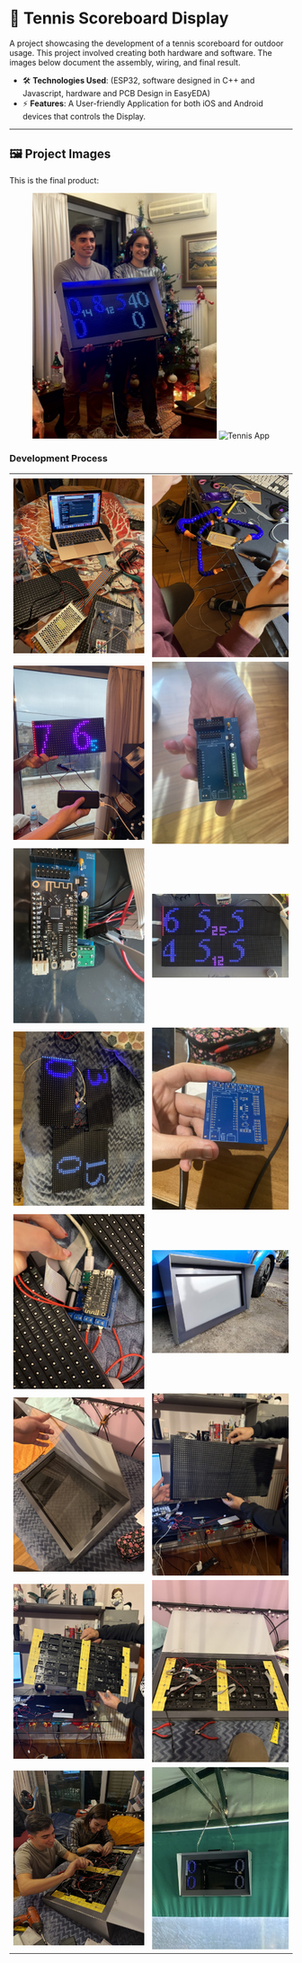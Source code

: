 # 📌 Tennis Scoreboard Display  
A project showcasing the development of a tennis scoreboard for outdoor usage.
This project involved creating both hardware and software. The images below document the assembly, wiring, and final result.

- 🛠️ **Technologies Used**: (ESP32, software designed in C++ and Javascript, hardware and PCB Design in EasyEDA)
- ⚡ **Features**: A User-friendly Application for both iOS and Android devices that controls the Display.
---

## 🖼️ Project Images

This is the final product:

<div align="center">
  <img src="images/IMG_1111.jpg" width="65%" alt="Tennis Scoreboard">
  <img src="images/Tennis_app.gif" width="30%" alt="Tennis App">
</div>


### Development Process

<div align="center">

<table>
  <tr>
    <td><img src="images/IMG_0135.jpeg" width="100%"></td>
    <td><img src="images/IMG_1490.jpeg" width="100%"></td>
  </tr>
  <tr>
    <td><img src="images/IMG_1564.jpeg" width="100%"></td>
    <td><img src="images/IMG_3745.jpeg" width="100%"></td>
  </tr>
  <tr>
    <td><img src="images/IMG_3766.jpeg" width="100%"></td>
    <td><img src="images/IMG_3776.jpg" width="100%"></td>
  </tr>
  <tr>
    <td><img src="images/IMG_3906.jpeg" width="100%"></td>
    <td><img src="images/IMG_4340.jpeg" width="100%"></td>
  </tr>
  <tr>
    <td><img src="images/IMG_3907.jpeg" width="100%"></td>
    <td><img src="images/IMG_3934.jpg" width="100%"></td>
  </tr>
  <tr>
    <td><img src="images/IMG_0983.jpeg" width="100%"></td>
    <td><img src="images/IMG_0985.jpeg" width="100%"></td>
  </tr>
  <tr>
    <td><img src="images/IMG_0987.jpeg" width="100%"></td>
    <td><img src="images/IMG_0990.jpeg" width="100%"></td>
  </tr>
  <tr>
    <td><img src="images/IMG_4042.jpeg" width="100%"></td>
    <td><img src="images/IMG_5837.jpg" width="100%"></td>
  </tr>
</table>

</div>
